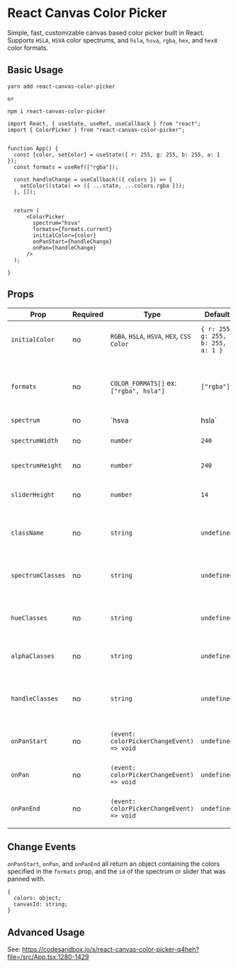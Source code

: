 # React Canvas Color Picker
Simple, fast, customizable canvas based color picker built in React. Supports `HSLA`, `HSVA` color spectrums, and `hsla`, `hsva`, `rgba`, `hex`, and `hex8` color formats.


## Basic Usage


```
yarn add react-canvas-color-picker

or

npm i react-canvas-color-picker

```

```
import React, { useState, useRef, useCallback } from "react";
import { ColorPicker } from "react-canvas-color-picker";


function App() {
  const [color, setColor] = useState({ r: 255, g: 255, b: 255, a: 1 });
  const formats = useRef(["rgba"]);
   
  const handleChange = useCallback(({ colors }) => {
    setColor((state) => ({ ...state, ...colors.rgba }));
  }, []);

  
  return (
      <ColorPicker
        spectrum="hsva"
        formats={formats.current}
        initialColor={color}
        onPanStart={handleChange}
        onPan={handleChange}
      />
  );

}

```

## Props

Prop | Required | Type | Default | Description
---- | -------- | ---- | ------- | -----------
`initialColor` | no | `RGBA`, `HSLA`, `HSVA`, `HEX`, `CSS Color` | `{ r: 255, g: 255, b: 255, a: 1 }` | Color the color picker will mount with
`formats` | no | `COLOR_FORMATS[]` ex: `["rgba", hsla"]` | `["rgba"]` | Array of color formats sent in callback functions
`spectrum` | no | `hsva | hsla` | `hsva` | Specify which color spectrum to use
`spectrumWidth` | no | `number` | `240` | Sets width of color box and sliders
`spectrumHeight` | no | `number` | `240` | Sets height of color box
`sliderHeight` | no | `number` | `14` | Sets height of hue and alpha sliders
`className` | no | `string` | `undefined` | Additional classes for parent container
`spectrumClasses` | no | `string` | `undefined` | Additional classes for hsla / hsva spectrum container
`hueClasses` | no | `string` | `undefined` | Additional classes for hue slider container
`alphaClasses` | no | `string` | `undefined` | Additional classes for alpha slider container
`handleClasses` | no | `string` | `undefined` | Additional classes for slider and spectrum handles
`onPanStart` | no | `(event: colorPickerChangeEvent) => void` | `undefined` | Callback function when pan starts
`onPan` | no | `(event: colorPickerChangeEvent) => void` | `undefined` | Callback function on pan
`onPanEnd` | no | `(event: colorPickerChangeEvent) => void` | `undefined` | Callback function when pan ends

## Change Events
`onPanStart`, `onPan`, and `onPanEnd` all return an object containing the colors specified in the `formats` prop, and the `id` of the spectrum or slider that was panned with. 

```
{
  colors: object;
  canvasId: string;
}
```



## Advanced Usage

See: https://codesandbox.io/s/react-canvas-color-picker-q4heh?file=/src/App.tsx:1280-1429
